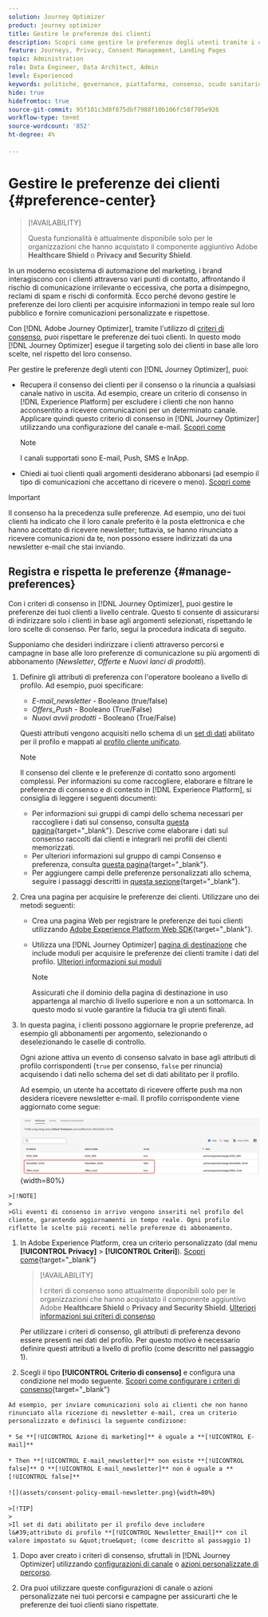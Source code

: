 ```yaml
---
solution: Journey Optimizer
product: journey optimizer
title: Gestire le preferenze dei clienti
description: Scopri come gestire le preferenze degli utenti tramite i criteri di consenso
feature: Journeys, Privacy, Consent Management, Landing Pages
topic: Administration
role: Data Engineer, Data Architect, Admin
level: Experienced
keywords: politiche, governance, piattaforma, consenso, scudo sanitario
hide: true
hidefromtoc: true
source-git-commit: 95f101c3d8f875dbf7988f10b106fc58f705e926
workflow-type: tm+mt
source-wordcount: '852'
ht-degree: 4%

---
```


# Gestire le preferenze dei clienti {#preference-center}

>[!AVAILABILITY]
>
>Questa funzionalità è attualmente disponibile solo per le organizzazioni che hanno acquistato il componente aggiuntivo Adobe **Healthcare Shield** o **Privacy and Security Shield**.

In un moderno ecosistema di automazione del marketing, i brand interagiscono con i clienti attraverso vari punti di contatto, affrontando il rischio di comunicazione irrilevante o eccessiva, che porta a disimpegno, reclami di spam e rischi di conformità. Ecco perché devono gestire le preferenze dei loro clienti per acquisire informazioni in tempo reale sul loro pubblico e fornire comunicazioni personalizzate e rispettose.

Con [!DNL Adobe Journey Optimizer], tramite l&#39;utilizzo di [criteri di consenso](consent.md), puoi rispettare le preferenze dei tuoi clienti<!-- in terms of **channels** and **topics**-->. In questo modo [!DNL Journey Optimizer] esegue il targeting solo dei clienti in base alle loro scelte<!-- their preferred channels and on the subscription topics-->, nel rispetto del loro consenso.

Per gestire le preferenze degli utenti con [!DNL Journey Optimizer], puoi:

* Recupera il consenso dei clienti per il consenso o la rinuncia a qualsiasi canale nativo in uscita. Ad esempio, creare un criterio di consenso in [!DNL Experience Platform] per escludere i clienti che non hanno acconsentito a ricevere comunicazioni per un determinato canale. Applicare quindi questo criterio di consenso in [!DNL Journey Optimizer] utilizzando una configurazione del canale e-mail. [Scopri come](consent.md#surface-marketing-actions)

  >[!NOTE]
  >
  >I canali supportati sono E-mail, Push, SMS e InApp.<!--To check-->

* Chiedi ai tuoi clienti quali argomenti desiderano abbonarsi (ad esempio il tipo di comunicazioni che accettano di ricevere o meno). [Scopri come](#manage-preferences)

>[!IMPORTANT]
>
>Il consenso ha la precedenza sulle preferenze. Ad esempio, uno dei tuoi clienti ha indicato che il loro canale preferito è la posta elettronica e che hanno accettato di ricevere newsletter<!-- they are interested in yoga-->; tuttavia, se hanno rinunciato a ricevere comunicazioni da te, non possono essere indirizzati da una newsletter e-mail che stai inviando<!-- on yoga-->.

## Registra e rispetta le preferenze {#manage-preferences}

Con i criteri di consenso in [!DNL Journey Optimizer], puoi gestire le preferenze dei tuoi clienti a livello centrale. Questo ti consente di assicurarsi di indirizzare solo i clienti in base agli argomenti selezionati, rispettando le loro scelte di consenso. Per farlo, segui la procedura indicata di seguito.

Supponiamo che desideri indirizzare i clienti attraverso percorsi e campagne in base alle loro preferenze di comunicazione su più argomenti di abbonamento (*Newsletter*, *Offerte* e *Nuovi lanci di prodotti*).

1. Definire gli attributi di preferenza con l&#39;operatore booleano a livello di profilo<!--how??-->. Ad esempio, puoi specificare:

   * *E-mail_newsletter* - Booleano (true/false)
   * *Offers_Push* - Booleano (True/False)
   * *Nuovi avvii prodotti* - Booleano (True/False)

   Questi attributi vengono acquisiti nello schema di un [set di dati](../data/get-started-datasets.md) abilitato per il profilo e mappati al [profilo cliente unificato](../audience/get-started-profiles.md).

   >[!NOTE]
   >
   >Il consenso del cliente e le preferenze di contatto sono argomenti complessi. Per informazioni su come raccogliere, elaborare e filtrare le preferenze di consenso e di contesto in [!DNL Experience Platform], si consiglia di leggere i seguenti documenti:
   >
   >* Per informazioni sui gruppi di campi dello schema necessari per raccogliere i dati sul consenso, consulta [questa pagina](https://experienceleague.adobe.com/en/docs/experience-platform/landing/governance-privacy-security/consent/adobe/overview){target="_blank"}. Descrive come elaborare i dati sul consenso raccolti dai clienti e integrarli nei profili dei clienti memorizzati.
   >* Per ulteriori informazioni sul gruppo di campi Consenso e preferenza, consulta [questa pagina](https://experienceleague.adobe.com/en/docs/experience-platform/xdm/field-groups/profile/consents#ingest){target="_blank"}.
   >* Per aggiungere campi delle preferenze personalizzati allo schema, seguire i passaggi descritti in [questa sezione](https://experienceleague.adobe.com/en/docs/experience-platform/landing/governance-privacy-security/consent/adobe/dataset#custom-consent){target="_blank"}.

1. Crea una pagina per acquisire le preferenze dei clienti. Utilizzare uno dei metodi seguenti:

   * Crea una pagina Web per registrare le preferenze dei tuoi clienti utilizzando [Adobe Experience Platform Web SDK](https://experienceleague.adobe.com/en/docs/experience-platform/web-sdk/home){target="_blank"}.

   * Utilizza una [!DNL Journey Optimizer] [pagina di destinazione](../landing-pages/create-lp.md) che include moduli per acquisire le preferenze dei clienti tramite i dati del profilo.  [Ulteriori informazioni sui moduli](../landing-pages/lp-forms.md) <!--Forms not released/announced yet - TBC-->

     >[!NOTE]
     >
     >Assicurati che il dominio della pagina di destinazione in uso appartenga al marchio di livello superiore e non a un sottomarca. In questo modo si vuole garantire la fiducia tra gli utenti finali. <!--Please clarify-->

1. In questa pagina, i clienti possono aggiornare le proprie preferenze, ad esempio gli abbonamenti per argomento, selezionando o deselezionando le caselle di controllo.

   Ogni azione attiva un evento di consenso salvato in base agli attributi di profilo corrispondenti (`true` per consenso, `false` per rinuncia) acquisendo i dati nello schema del set di dati abilitato per il profilo<!-- that contains the corresponding preference fields-->.

   <!--Record your users' preferences through the web page or landing page that you created. The data is saved against the corresponding profile, meaning that the preference data is ingested into a Profile-enabled dataset whose schema contains consent/preference fields.-->

   Ad esempio, un utente <!--whose email address is john.black@lumamail.com--> ha accettato di ricevere offerte push ma non desidera ricevere newsletter e-mail. Il profilo corrispondente viene aggiornato come segue:

   ![](assets/profile-preference-attributes.png){width=80%}

<!--The corresponding profile dataset is updated as follows:

|Attribute = Email id | Attribute = Offers_Push | Attribute = Newsletters_Email |
|---------|----------|---------|
| john.black@lumamail.com | Y | N |-->

    >[!NOTE]
    >
    >Gli eventi di consenso in arrivo vengono inseriti nel profilo del cliente, garantendo aggiornamenti in tempo reale. Ogni profilo riflette le scelte più recenti nelle preferenze di abbonamento.

1. In Adobe Experience Platform, crea un criterio personalizzato (dal menu **[!UICONTROL Privacy]** > **[!UICONTROL Criteri]**). [Scopri come](https://experienceleague.adobe.com/docs/experience-platform/data-governance/policies/user-guide.html?lang=it#create-policy){target="_blank"}

   >[!AVAILABILITY]
   >
   >I criteri di consenso sono attualmente disponibili solo per le organizzazioni che hanno acquistato il componente aggiuntivo Adobe **Healthcare Shield** o **Privacy and Security Shield**. [Ulteriori informazioni sui criteri di consenso](consent.md)

   Per utilizzare i criteri di consenso, gli attributi di preferenza devono essere presenti nei dati del profilo. Per questo motivo è necessario definire questi attributi a livello di profilo (come descritto nel passaggio 1).

1. Scegli il tipo **[!UICONTROL Criterio di consenso]** e configura una condizione nel modo seguente. [Scopri come configurare i criteri di consenso](https://experienceleague.adobe.com/docs/experience-platform/data-governance/policies/user-guide.html?lang=it#consent-policy){target="_blank"}

<!--Consent policies are comprised of two logical components:

* **If**: The condition that will trigger the policy check, based on a certain marketing action (email, SMS, push, custom action, etc.) being performed, the presence of certain data usage labels, or a combination of the two.

* **Then**: The consent attribute must be present for a profile to be included in the action that triggered the policy. More than one field can also be selected.-->

    Ad esempio, per inviare comunicazioni solo ai clienti che non hanno rinunciato alla ricezione di newsletter e-mail, crea un criterio personalizzato e definisci la seguente condizione:
    
    * Se **[!UICONTROL Azione di marketing]** è uguale a **[!UICONTROL E-mail]**
    
    * Then **[!UICONTROL E-mail_newsletter]** non esiste **[!UICONTROL false]** O **[!UICONTROL E-mail_newsletter]** non è uguale a **[!UICONTROL false]**
    
    ![](assets/consent-policy-email-newsletter.png){width=80%}
    
    >[!TIP]
    >
    >Il set di dati abilitato per il profilo deve includere l&#39;attributo di profilo **[!UICONTROL Newsletter_Email]** con il valore impostato su &quot;true&quot; (come descritto al passaggio 1)

1. Dopo aver creato i criteri di consenso, sfruttali in [!DNL Journey Optimizer] utilizzando [configurazioni di canale](consent.md#surface-marketing-actions) o [azioni personalizzate di percorso](consent.md#journey-custom-actions).

1. Ora puoi utilizzare queste configurazioni di canale o azioni personalizzate nei tuoi percorsi e campagne per assicurarti che le preferenze dei tuoi clienti <!--targeted--> siano rispettate.
